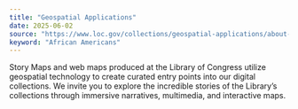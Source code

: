 ```yaml
---
title: "Geospatial Applications"
date: 2025-06-02
source: "https://www.loc.gov/collections/geospatial-applications/about-this-collection/"
keyword: "African Americans"
---
```


Story Maps and web maps produced at the Library of Congress utilize geospatial technology to create curated entry points into our digital collections. We invite you to explore the incredible stories of the Library’s collections through immersive narratives, multimedia, and interactive maps.

